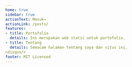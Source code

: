 ```yaml
---
home: true
sidebar: true
actionText: Masuk→
actionLink: /posts/
features:
- title: Portofolio
  details: Ini merupakan web static untuk portofolio.
- title: Tentang
  details: Semacam halaman tentang saya dan situs ini.
<disqus/> 
footer: MIT Licensed 
---
```


